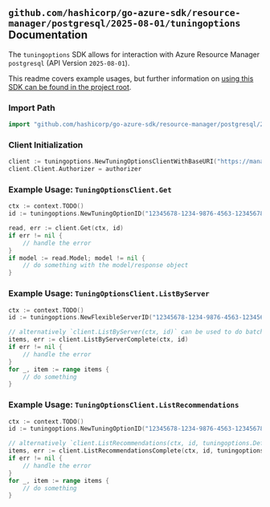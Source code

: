 
## `github.com/hashicorp/go-azure-sdk/resource-manager/postgresql/2025-08-01/tuningoptions` Documentation

The `tuningoptions` SDK allows for interaction with Azure Resource Manager `postgresql` (API Version `2025-08-01`).

This readme covers example usages, but further information on [using this SDK can be found in the project root](https://github.com/hashicorp/go-azure-sdk/tree/main/docs).

### Import Path

```go
import "github.com/hashicorp/go-azure-sdk/resource-manager/postgresql/2025-08-01/tuningoptions"
```


### Client Initialization

```go
client := tuningoptions.NewTuningOptionsClientWithBaseURI("https://management.azure.com")
client.Client.Authorizer = authorizer
```


### Example Usage: `TuningOptionsClient.Get`

```go
ctx := context.TODO()
id := tuningoptions.NewTuningOptionID("12345678-1234-9876-4563-123456789012", "example-resource-group", "flexibleServerName", "index")

read, err := client.Get(ctx, id)
if err != nil {
	// handle the error
}
if model := read.Model; model != nil {
	// do something with the model/response object
}
```


### Example Usage: `TuningOptionsClient.ListByServer`

```go
ctx := context.TODO()
id := tuningoptions.NewFlexibleServerID("12345678-1234-9876-4563-123456789012", "example-resource-group", "flexibleServerName")

// alternatively `client.ListByServer(ctx, id)` can be used to do batched pagination
items, err := client.ListByServerComplete(ctx, id)
if err != nil {
	// handle the error
}
for _, item := range items {
	// do something
}
```


### Example Usage: `TuningOptionsClient.ListRecommendations`

```go
ctx := context.TODO()
id := tuningoptions.NewTuningOptionID("12345678-1234-9876-4563-123456789012", "example-resource-group", "flexibleServerName", "index")

// alternatively `client.ListRecommendations(ctx, id, tuningoptions.DefaultListRecommendationsOperationOptions())` can be used to do batched pagination
items, err := client.ListRecommendationsComplete(ctx, id, tuningoptions.DefaultListRecommendationsOperationOptions())
if err != nil {
	// handle the error
}
for _, item := range items {
	// do something
}
```
